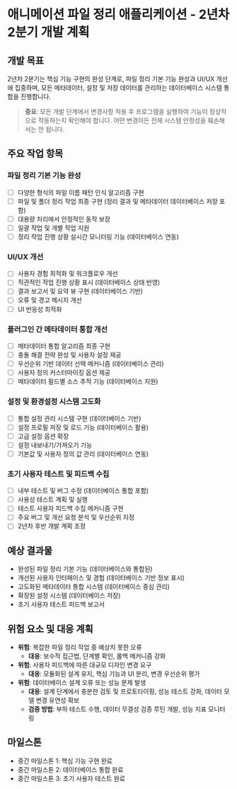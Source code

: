 # 애니메이션 파일 정리 애플리케이션 - 2년차 2분기 개발 계획

## 개발 목표
2년차 2분기는 핵심 기능 구현의 완성 단계로, 파일 정리 기본 기능 완성과 UI/UX 개선에 집중하며, 모든 메타데이터, 설정 및 저장 데이터를 관리하는 데이터베이스 시스템 통합을 진행합니다.

> **중요**: 모든 개발 단계에서 변경사항 적용 후 프로그램을 실행하여 기능이 정상적으로 작동하는지 확인해야 합니다. 어떤 변경이든 전체 시스템 안정성을 훼손해서는 안 됩니다.

## 주요 작업 항목

### 파일 정리 기본 기능 완성
- [ ] 다양한 형식의 파일 이름 패턴 인식 알고리즘 구현
- [ ] 파일 및 폴더 정리 작업 최종 구현 (정리 결과 및 메타데이터 데이터베이스 저장 포함)
- [ ] 대용량 처리에서 안정적인 동작 보장
- [ ] 일괄 작업 및 개별 작업 지원
- [ ] 정리 작업 진행 상황 실시간 모니터링 기능 (데이터베이스 연동)

### UI/UX 개선
- [ ] 사용자 경험 최적화 및 워크플로우 개선
- [ ] 직관적인 작업 진행 상황 표시 (데이터베이스 상태 반영)
- [ ] 결과 보고서 및 요약 뷰 구현 (데이터베이스 기반)
- [ ] 오류 및 경고 메시지 개선
- [ ] UI 반응성 최적화

### 플러그인 간 메타데이터 통합 개선
- [ ] 메타데이터 통합 알고리즘 최종 구현
- [ ] 충돌 해결 전략 완성 및 사용자 설정 제공
- [ ] 우선순위 기반 데이터 선택 메커니즘 (데이터베이스 관리)
- [ ] 사용자 정의 커스터마이징 옵션 제공
- [ ] 메타데이터 필드별 소스 추적 기능 (데이터베이스 지원)

### 설정 및 환경설정 시스템 고도화
- [ ] 통합 설정 관리 시스템 구현 (데이터베이스 기반)
- [ ] 설정 프로필 저장 및 로드 기능 (데이터베이스 활용)
- [ ] 고급 설정 옵션 확장
- [ ] 설정 내보내기/가져오기 기능
- [ ] 기본값 및 사용자 정의 값 관리 (데이터베이스 연동)

### 초기 사용자 테스트 및 피드백 수집
- [ ] 내부 테스트 및 버그 수정 (데이터베이스 통합 포함)
- [ ] 사용성 테스트 계획 및 실행
- [ ] 테스트 사용자 피드백 수집 메커니즘 구현
- [ ] 주요 버그 및 개선 요청 분석 및 우선순위 지정
- [ ] 2년차 후반 개발 계획 조정

## 예상 결과물
- 완성된 파일 정리 기본 기능 (데이터베이스와 통합된)
- 개선된 사용자 인터페이스 및 경험 (데이터베이스 기반 정보 표시)
- 고도화된 메타데이터 통합 시스템 (데이터베이스 중심 관리)
- 확장된 설정 시스템 (데이터베이스 저장)
- 초기 사용자 테스트 피드백 보고서

## 위험 요소 및 대응 계획
- **위험**: 복잡한 파일 정리 작업 중 예상치 못한 오류
  - **대응**: 보수적 접근법, 단계별 확인, 롤백 메커니즘 강화
- **위험**: 사용자 피드백에 따른 대규모 디자인 변경 요구
  - **대응**: 모듈화된 설계 유지, 핵심 기능과 UI 분리, 변경 우선순위 평가
- **위험**: 데이터베이스 설계 오류 또는 성능 문제 발생
  - **대응**: 설계 단계에서 충분한 검토 및 프로토타이핑, 성능 테스트 강화, 데이터 모델 변경 유연성 확보
  - **검증 방법**: 부하 테스트 수행, 데이터 무결성 검증 루틴 개발, 성능 지표 모니터링

## 마일스톤
- 중간 마일스톤 1: 핵심 기능 구현 완료
- 중간 마일스톤 2: 데이터베이스 통합 완료
- 중간 마일스톤 3: 초기 사용자 테스트 완료 